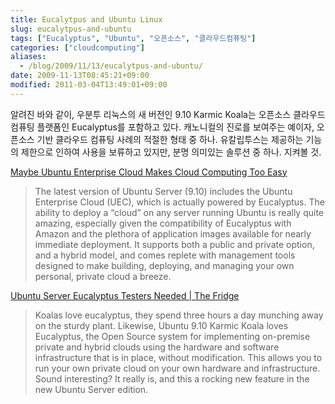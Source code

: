 ```yaml
---
title: Eucalytpus and Ubuntu Linux
slug: eucalytpus-and-ubuntu
tags: ["Eucalyptus", "Ubuntu", "오픈소스", "클라우드컴퓨팅"]
categories: ["cloudcomputing"]
aliases:
  - /blog/2009/11/13/eucalytpus-and-ubuntu/
date: 2009-11-13T08:45:21+09:00
modified: 2011-03-04T13:49:01+09:00
---
```

알려진 바와 같이, 우분투 리눅스의 새 버전인 9.10 Karmic Koala는 오픈소스
클라우드 컴퓨팅 플랫폼인 Eucalyptus를 포함하고 있다. 캐노니컬의 진로를
보여주는 예이자, 오픈소스 기반 클라우드 컴퓨팅 사례의 적절한 형태 중 하나.
유칼립투스는 제공하는 기능의 제한으로 인하여 사용을 보류하고 있지만, 분명
의미있는 솔루션 중 하나. 지켜볼 것.

[Maybe Ubuntu Enterprise Cloud Makes Cloud Computing Too Easy](http://devcentral.f5.com/weblogs/macvittie/archive/2009/11/03/maybe-ubuntu-enterprise-cloud-makes-cloud-computing-too-easy.aspx)

> The latest version of Ubuntu Server (9.10) includes the Ubuntu Enterprise Cloud (UEC), which is actually powered by Eucalyptus. The ability to deploy a “cloud” on any server running Ubuntu is really quite amazing, especially given the compatibility of Eucalyptus with Amazon and the plethora of application images available for nearly immediate deployment. It supports both a public and private option, and a hybrid model, and comes replete with management tools designed to make building, deploying, and managing your own personal, private cloud a breeze.

[Ubuntu Server Eucalyptus Testers Needed \| The Fridge](http://fridge.ubuntu.com/node/1925)

> Koalas love eucalyptus, they spend three hours a day munching away on the sturdy plant. Likewise, Ubuntu 9.10 Karmic Koala loves Eucalyptus, the Open Source system for implementing on-premise private and hybrid clouds using the hardware and software infrastructure that is in place, without modification. This allows you to run your own private cloud on your own hardware and infrastructure. Sound interesting? It really is, and this a rocking new feature in the new Ubuntu Server edition.  


